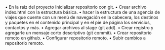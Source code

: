• En la raíz del proyecto Inicializar repositorio con git.
• Crear archivo index.html con la estructura básica.
• hacer la estructura de una agencia de viajes que cuente con un menú de 
navegación en la cabecera, los destinos y paquetes en el contenido principal y 
en el pie de página los servicios, contactos y más.
• Agregar archivos al stage (git add).
• Crear registro y agregarle un mensaje corto descriptivo (git commit).
• Crear repositorio remoto en github.
• Configurar repositorio remoto.
• Subir cambios a repositorio remoto.